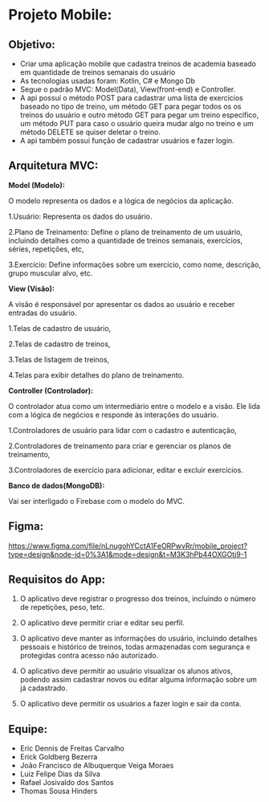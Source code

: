 # Projeto Mobile:

## Objetivo:
- Criar uma aplicação mobile que cadastra treinos de academia baseado em quantidade de treinos semanais do usuário
-  As tecnologias usadas foram: Kotlin, C# e Mongo Db
-  Segue o padrão MVC: Model(Data), View(front-end) e Controller.
-  A api possuí o método POST para cadastrar uma lista de exercicios baseado no tipo de treino, um método GET para pegar todos os os treinos do usuário e outro método GET para pegar um treino específico, um método PUT para caso o usuário queira mudar algo no treino e um método DELETE se quiser deletar o treino.
-  A api também possui função de cadastrar usuários e fazer login.

## Arquitetura MVC:


**Model (Modelo):**

O modelo representa os dados e a lógica de negócios da aplicação.

1.Usuário: Representa os dados do usuário.

2.Plano de Treinamento: Define o plano de treinamento de um usuário, incluindo detalhes como a quantidade de treinos semanais, exercícios, séries, repetições, etc,

3.Exercício: Define informações sobre um exercício, como nome, descrição, grupo muscular alvo, etc.


**View (Visão):**

A visão é responsável por apresentar os dados ao usuário e receber entradas do usuário.

1.Telas de cadastro de usuário,

2.Telas de cadastro de treinos,

3.Telas de listagem de treinos,

4.Telas para exibir detalhes do plano de treinamento.



**Controller (Controlador):**

O controlador atua como um intermediário entre o modelo e a visão. Ele lida com a lógica de negócios e responde às interações do usuário.

1.Controladores de usuário para lidar com o cadastro e autenticação,

2.Controladores de treinamento para criar e gerenciar os planos de treinamento,

3.Controladores de exercício para adicionar, editar e excluir exercícios.



**Banco de dados(MongoDB):**

Vai ser interligado o Firebase com o modelo do MVC.

## Figma:

https://www.figma.com/file/nLnugohYCctA1FeORPwvRr/mobile_project?type=design&node-id=0%3A1&mode=design&t=M3K3hPb44OXGOtj9-1

## Requisitos do App:

1. O aplicativo deve registrar o progresso dos treinos, incluindo o número de repetições, peso, tetc.

2. O aplicativo deve permitir criar e editar seu perfil.

3. O aplicativo deve manter as informações do usuário, incluindo detalhes pessoais e histórico de treinos, todas armazenadas com segurança e protegidas contra acesso não autorizado.
   
4. O aplicativo deve permitir ao usuário visualizar os alunos ativos, podendo assim cadastrar novos ou editar alguma informação sobre um já cadastrado.
   
5. O aplicativo deve permitir os usuários a fazer login e sair da conta.


## Equipe:
- Eric Dennis de Freitas Carvalho
- Erick Goldberg Bezerra
- João Francisco de Albuquerque Veiga Moraes
- Luiz Felipe Dias da Silva
- Rafael Josivaldo dos Santos
- Thomas Sousa Hinders    
